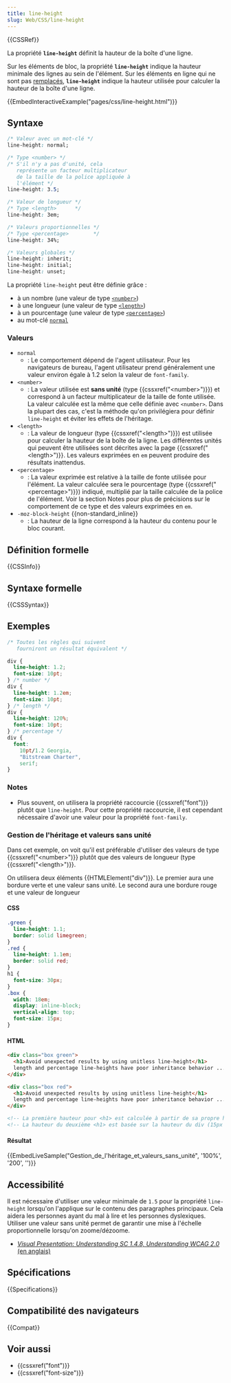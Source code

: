```yaml
---
title: line-height
slug: Web/CSS/line-height
---
```


{{CSSRef}}

La propriété **`line-height`** définit la hauteur de la boîte d'une ligne.

Sur les éléments de bloc, la propriété **`line-height`** indique la hauteur minimale des lignes au sein de l'élément. Sur les éléments en ligne qui ne sont pas [remplacés](/fr/docs/Web/CSS/Élément_remplacé), **`line-height`** indique la hauteur utilisée pour calculer la hauteur de la boîte d'une ligne.

{{EmbedInteractiveExample("pages/css/line-height.html")}}

## Syntaxe

```css
/* Valeur avec un mot-clé */
line-height: normal;

/* Type <number> */
/* S'il n'y a pas d'unité, cela
   représente un facteur multiplicateur
   de la taille de la police appliquée à
   l'élément */
line-height: 3.5;

/* Valeur de longueur */
/* Type <length>      */
line-height: 3em;

/* Valeurs proportionnelles */
/* Type <percentage>        */
line-height: 34%;

/* Valeurs globales */
line-height: inherit;
line-height: initial;
line-height: unset;
```

La propriété `line-height` peut être définie grâce :

- à un nombre (une valeur de type [`<number>`](#number))
- à une longueur (une valeur de type [`<length>`](#length))
- à un pourcentage (une valeur de type [`<percentage>`](#percentage))
- au mot-clé [`normal`](#normal)

### Valeurs

- `normal`
  - : Le comportement dépend de l'agent utilisateur. Pour les navigateurs de bureau, l'agent utilisateur prend généralement une valeur environ égale à 1.2 selon la valeur de `font-family`.
- `<number>`
  - : La valeur utilisée est **sans unité** (type {{cssxref("&lt;number&gt;")}}) et correspond à un facteur multiplicateur de la taille de fonte utilisée. La valeur calculée est la même que celle définie avec `<number>`. Dans la plupart des cas, c'est la méthode qu'on privilégiera pour définir `line-height` et éviter les effets de l'héritage.
- `<length>`
  - : La valeur de longueur (type {{cssxref("&lt;length&gt;")}}) est utilisée pour calculer la hauteur de la boîte de la ligne. Les différentes unités qui peuvent être utilisées sont décrites avec la page {{cssxref("&lt;length&gt;")}}. Les valeurs exprimées en `em` peuvent produire des résultats inattendus.
- `<percentage>`
  - : La valeur exprimée est relative à la taille de fonte utilisée pour l'élément. La valeur calculée sera le pourcentage (type {{cssxref("&lt;percentage&gt;")}}) indiqué, multiplié par la taille calculée de la police de l'élément. Voir la section Notes pour plus de précisions sur le comportement de ce type et des valeurs exprimées en `em`.
- `-moz-block-height` {{non-standard_inline}}
  - : La hauteur de la ligne correspond à la hauteur du contenu pour le bloc courant.

## Définition formelle

{{CSSInfo}}

## Syntaxe formelle

{{CSSSyntax}}

## Exemples

```css
/* Toutes les règles qui suivent
   fourniront un résultat équivalent */

div {
  line-height: 1.2;
  font-size: 10pt;
} /* number */
div {
  line-height: 1.2em;
  font-size: 10pt;
} /* length */
div {
  line-height: 120%;
  font-size: 10pt;
} /* percentage */
div {
  font:
    10pt/1.2 Georgia,
    "Bitstream Charter",
    serif;
}
```

### Notes

- Plus souvent, on utilisera la propriété raccourcie {{cssxref("font")}} plutôt que `line-height`. Pour cette propriété raccourcie, il est cependant nécessaire d'avoir une valeur pour la propriété `font-family`.

### Gestion de l'héritage et valeurs sans unité

Dans cet exemple, on voit qu'il est préférable d'utiliser des valeurs de type {{cssxref("&lt;number&gt;")}} plutôt que des valeurs de longueur (type {{cssxref("&lt;length&gt;")}}.

On utilisera deux éléments {{HTMLElement("div")}}. Le premier aura une bordure verte et une valeur sans unité. Le second aura une bordure rouge et une valeur de longueur

#### CSS

```css
.green {
  line-height: 1.1;
  border: solid limegreen;
}
.red {
  line-height: 1.1em;
  border: solid red;
}
h1 {
  font-size: 30px;
}
.box {
  width: 18em;
  display: inline-block;
  vertical-align: top;
  font-size: 15px;
}
```

#### HTML

```html
<div class="box green">
  <h1>Avoid unexpected results by using unitless line-height</h1>
  length and percentage line-heights have poor inheritance behavior ...
</div>

<div class="box red">
  <h1>Avoid unexpected results by using unitless line-height</h1>
  length and percentage line-heights have poor inheritance behavior ...
</div>

<!-- La première hauteur pour <h1> est calculée à partir de sa propre hauteur  (30px × 1.1) = 33px  -->
<!-- La hauteur du deuxième <h1> est basée sur la hauteur du div (15px × 1.1) = 16.5px ... -->
```

#### Résultat

{{EmbedLiveSample("Gestion_de_l'héritage_et_valeurs_sans_unité", '100%', '200', '')}}

## Accessibilité

Il est nécessaire d'utiliser une valeur minimale de `1.5` pour la propriété `line-height` lorsqu'on l'applique sur le contenu des paragraphes principaux. Cela aidera les personnes ayant du mal à lire et les personnes dyslexiques. Utiliser une valeur sans unité permet de garantir une mise à l'échelle proportionnelle lorsqu'on zoome/dézoome.

- [_Visual Presentation: Understanding SC 1.4.8, Understanding WCAG 2.0_ (en anglais)](https://www.w3.org/TR/UNDERSTANDING-WCAG20/visual-audio-contrast-visual-presentation.html)

## Spécifications

{{Specifications}}

## Compatibilité des navigateurs

{{Compat}}

## Voir aussi

- {{cssxref("font")}}
- {{cssxref("font-size")}}
